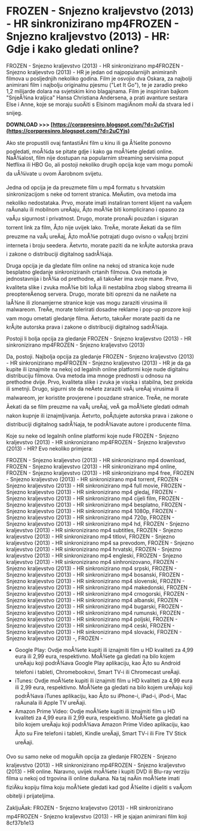 
 
# FROZEN - Snjezno kraljevstvo (2013) - HR sinkronizirano mp4FROZEN - Snjezno kraljevstvo (2013) - HR: Gdje i kako gledati online?
  
FROZEN - Snjezno kraljevstvo (2013) - HR sinkronizirano mp4FROZEN - Snjezno kraljevstvo (2013) - HR je jedan od najpopularnijih animiranih filmova u posljednjih nekoliko godina. Film je osvojio dva Oskara, za najbolji animirani film i najbolju originalnu pjesmu ("Let It Go"), te je zaradio preko 1,2 milijarde dolara na svjetskim kino blagajnama. Film je inspiriran bajkom "SnjeÅ¾na kraljica" Hansa Christiana Andersena, a prati avanture sestara Else i Anne, koje se moraju suoÄiti s Elsinom magiÄnom moÄi da stvara led i snijeg.
 
**DOWNLOAD &gt;&gt;&gt; [https://corppresinro.blogspot.com/?d=2uCYjs](https://corppresinro.blogspot.com/?d=2uCYjs)**


  
Ako ste propustili ovaj fantastiÄni film u kinu ili ga Å¾elite ponovno pogledati, moÅ¾da se pitate gdje i kako ga moÅ¾ete gledati online. NaÅ¾alost, film nije dostupan na popularnim streaming servisima poput Netflixa ili HBO Go, ali postoji nekoliko drugih opcija koje vam mogu pomoÄi da uÅ¾ivate u ovom Äarobnom svijetu.
  
Jedna od opcija je da preuzmete film u mp4 formatu s hrvatskim sinkronizacijom s neke od torrent stranica. MeÄutim, ova metoda ima nekoliko nedostataka. Prvo, morate imati instaliran torrent klijent na vaÅ¡em raÄunalu ili mobilnom ureÄaju, Å¡to moÅ¾e biti komplicirano i opasno za vaÅ¡u sigurnost i privatnost. Drugo, morate pronaÄi pouzdan i siguran torrent link za film, Å¡to nije uvijek lako. TreÄe, morate Äekati da se film preuzme na vaÅ¡ ureÄaj, Å¡to moÅ¾e potrajati dugo ovisno o vaÅ¡oj brzini interneta i broju seedera. Äetvrto, morate paziti da ne krÅ¡ite autorska prava i zakone o distribuciji digitalnog sadrÅ¾aja.
  
Druga opcija je da gledate film online na nekoj od stranica koje nude besplatno gledanje sinkroniziranih crtanih filmova. Ova metoda je jednostavnija i brÅ¾a od prethodne, ali takoÄer ima svoje mane. Prvo, kvaliteta slike i zvuka moÅ¾e biti loÅ¡a ili nestabilna zbog slabog streama ili preoptereÄenog servera. Drugo, morate biti oprezni da ne naiÄete na laÅ¾ne ili zlonamjerne stranice koje vas mogu zaraziti virusima ili malwareom. TreÄe, morate tolerirati dosadne reklame i pop-up prozore koji vam mogu ometati gledanje filma. Äetvrto, takoÄer morate paziti da ne krÅ¡ite autorska prava i zakone o distribuciji digitalnog sadrÅ¾aja.
  
Postoji li bolja opcija za gledanje FROZEN - Snjezno kraljevstvo (2013) - HR sinkronizirano mp4FROZEN - Snjezno kraljevstvo (2013)
  
Da, postoji. Najbolja opcija za gledanje FROZEN - Snjezno kraljevstvo (2013) - HR sinkronizirano mp4FROZEN - Snjezno kraljevstvo (2013) - HR je da ga kupite ili iznajmite na nekoj od legalnih online platformi koje nude digitalnu distribuciju filmova. Ova metoda ima mnoge prednosti u odnosu na prethodne dvije. Prvo, kvaliteta slike i zvuka je visoka i stabilna, bez prekida ili smetnji. Drugo, sigurni ste da neÄete zaraziti vaÅ¡ ureÄaj virusima ili malwareom, jer koristite provjerene i pouzdane stranice. TreÄe, ne morate Äekati da se film preuzme na vaÅ¡ ureÄaj, veÄ ga moÅ¾ete gledati odmah nakon kupnje ili iznajmljivanja. Äetvrto, poÅ¡tujete autorska prava i zakone o distribuciji digitalnog sadrÅ¾aja, te podrÅ¾avate autore i producente filma.
  
Koje su neke od legalnih online platformi koje nude FROZEN - Snjezno kraljevstvo (2013) - HR sinkronizirano mp4FROZEN - Snjezno kraljevstvo (2013) - HR? Evo nekoliko primjera:
 
FROZEN - Snjezno kraljevstvo (2013) - HR sinkronizirano mp4 download,  FROZEN - Snjezno kraljevstvo (2013) - HR sinkronizirano mp4 online,  FROZEN - Snjezno kraljevstvo (2013) - HR sinkronizirano mp4 free,  FROZEN - Snjezno kraljevstvo (2013) - HR sinkronizirano mp4 torrent,  FROZEN - Snjezno kraljevstvo (2013) - HR sinkronizirano mp4 full movie,  FROZEN - Snjezno kraljevstvo (2013) - HR sinkronizirano mp4 gledaj,  FROZEN - Snjezno kraljevstvo (2013) - HR sinkronizirano mp4 cijeli film,  FROZEN - Snjezno kraljevstvo (2013) - HR sinkronizirano mp4 besplatno,  FROZEN - Snjezno kraljevstvo (2013) - HR sinkronizirano mp4 1080p,  FROZEN - Snjezno kraljevstvo (2013) - HR sinkronizirano mp4 720p,  FROZEN - Snjezno kraljevstvo (2013) - HR sinkronizirano mp4 hd,  FROZEN - Snjezno kraljevstvo (2013) - HR sinkronizirano mp4 subtitles,  FROZEN - Snjezno kraljevstvo (2013) - HR sinkronizirano mp4 titlovi,  FROZEN - Snjezno kraljevstvo (2013) - HR sinkronizirano mp4 sa prevodom,  FROZEN - Snjezno kraljevstvo (2013) - HR sinkronizirano mp4 hrvatski,  FROZEN - Snjezno kraljevstvo (2013) - HR sinkronizirano mp4 engleski,  FROZEN - Snjezno kraljevstvo (2013) - HR sinkronizirano mp4 sinhronizovano,  FROZEN - Snjezno kraljevstvo (2013) - HR sinkronizirano mp4 srpski,  FROZEN - Snjezno kraljevstvo (2013) - HR sinkronizirano mp4 bosanski,  FROZEN - Snjezno kraljevstvo (2013) - HR sinkronizirano mp4 slovenski,  FROZEN - Snjezno kraljevstvo (2013) - HR sinkronizirano mp4 makedonski,  FROZEN - Snjezno kraljevstvo (2013) - HR sinkronizirano mp4 crnogorski,  FROZEN - Snjezno kraljevstvo (2013) - HR sinkronizirano mp4 albanski,  FROZEN - Snjezno kraljevstvo (2013) - HR sinkronizirano mp4 bugarski,  FROZEN - Snjezno kraljevstvo (2013) - HR sinkronizirano mp4 rumunski,  FROZEN - Snjezno kraljevstvo (2013) - HR sinkronizirano mp4 poljski,  FROZEN - Snjezno kraljevstvo (2013) - HR sinkronizirano mp4 ceski,  FROZEN - Snjezno kraljevstvo (2013) - HR sinkronizirano mp4 slovacki,  FROZEN - Snjezno kraljevstvo (2013) -,  FROZEN -
  
- Google Play: Ovdje moÅ¾ete kupiti ili iznajmiti film u HD kvaliteti za 4,99 eura ili 2,99 eura, respektivno. MoÅ¾ete ga gledati na bilo kojem ureÄaju koji podrÅ¾ava Google Play aplikaciju, kao Å¡to su Android telefoni i tableti, Chromebookovi, Smart TV-i ili Chromecast ureÄaji.
- iTunes: Ovdje moÅ¾ete kupiti ili iznajmiti film u HD kvaliteti za 4,99 eura ili 2,99 eura, respektivno. MoÅ¾ete ga gledati na bilo kojem ureÄaju koji podrÅ¾ava iTunes aplikaciju, kao Å¡to su iPhone-i, iPad-i, iPod-i, Mac raÄunala ili Apple TV ureÄaji.
- Amazon Prime Video: Ovdje moÅ¾ete kupiti ili iznajmiti film u HD kvaliteti za 4,99 eura ili 2,99 eura, respektivno. MoÅ¾ete ga gledati na bilo kojem ureÄaju koji podrÅ¾ava Amazon Prime Video aplikaciju, kao Å¡to su Fire telefoni i tableti, Kindle ureÄaji, Smart TV-i ili Fire TV Stick ureÄaji.

Ovo su samo neke od moguÄih opcija za gledanje FROZEN - Snjezno kraljevstvo (2013) - HR sinkronizirano mp4FROZEN - Snjezno kraljevstvo (2013) - HR online. Naravno, uvijek moÅ¾ete i kupiti DVD ili Blu-ray verziju filma u nekoj od trgovina ili online duÄana. Na taj naÄin moÅ¾ete imati fiziÄku kopiju filma koju moÅ¾ete gledati kad god Å¾elite i dijeliti s vaÅ¡om obitelji i prijateljima.
  
ZakljuÄak: FROZEN - Snjezno kraljevstvo (2013) - HR sinkronizirano mp4FROZEN - Snjezno kraljevstvo (2013) - HR je sjajan animirani film koji
 8cf37b1e13
 
